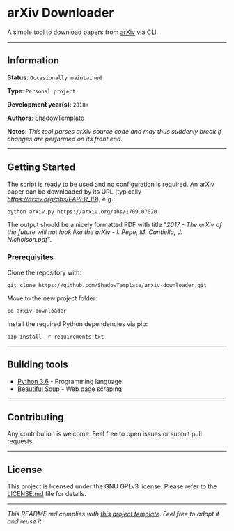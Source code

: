 # arXiv Downloader

A simple tool to download papers from [arXiv](https://arxiv.org/) via CLI.

---
## Information

**Status**: `Occasionally maintained`

**Type**: `Personal project`

**Development year(s)**: `2018+`

**Authors**: [ShadowTemplate](https://github.com/ShadowTemplate)

**Notes**: *This tool parses arXiv source code and may thus suddenly break if
changes are performed on its front end.*

---
## Getting Started

The script is ready to be used and no configuration is required.
An arXiv paper can be downloaded by its URL (typically 
_https://arxiv.org/abs/PAPER_ID_), e.g.:

```
python arxiv.py https://arxiv.org/abs/1709.07020
```

The output should be a nicely formatted PDF with title "*2017 - The arXiv of 
the future will not look like the arXiv - l. Pepe, M. Cantiello, J. 
Nicholson.pdf*".

### Prerequisites

Clone the repository with:

```
git clone https://github.com/ShadowTemplate/arxiv-downloader.git
```

Move to the new project folder:

```
cd arxiv-downloader
```

Install the required Python dependencies via pip: 

```
pip install -r requirements.txt
```

---
## Building tools

* [Python 3.6](https://www.python.org/downloads/release/python-360/) - Programming language
* [Beautiful Soup](https://www.crummy.com/software/BeautifulSoup/) - 
Web page scraping

---
## Contributing

Any contribution is welcome. Feel free to open issues or submit pull requests.

---
## License

This project is licensed under the  GNU GPLv3 license.
Please refer to the [LICENSE.md](LICENSE.md) file for details.

---
*This README.md complies with [this project template](https://github.com/ShadowTemplate/project-template). Feel free to adopt it
and reuse it.*
